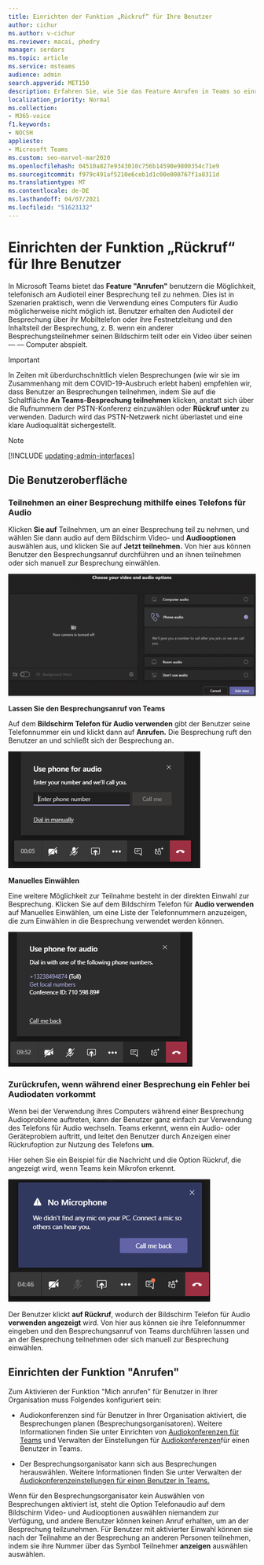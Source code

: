 ```yaml
---
title: Einrichten der Funktion „Rückruf“ für Ihre Benutzer
author: cichur
ms.author: v-cichur
ms.reviewer: macai, phedry
manager: serdars
ms.topic: article
ms.service: msteams
audience: admin
search.appverid: MET150
description: Erfahren Sie, wie Sie das Feature Anrufen in Teams so einrichten, dass Benutzer dem Audioteil per Telefon beitreten können, wenn sie ihren Computer für Audio verwenden.
localization_priority: Normal
ms.collection:
- M365-voice
f1.keywords:
- NOCSH
appliesto:
- Microsoft Teams
ms.custom: seo-marvel-mar2020
ms.openlocfilehash: 04510a827e9343010c756b14590e9800354c71e9
ms.sourcegitcommit: f979c491af5210e6ceb1d1c00e000767f1a8311d
ms.translationtype: MT
ms.contentlocale: de-DE
ms.lasthandoff: 04/07/2021
ms.locfileid: "51623132"
---
```

# <a name="set-up-the-call-me-feature-for-your-users"></a>Einrichten der Funktion „Rückruf“ für Ihre Benutzer

In Microsoft Teams bietet das **Feature "Anrufen"** benutzern die Möglichkeit, telefonisch am Audioteil einer Besprechung teil zu nehmen. Dies ist in Szenarien praktisch, wenn die Verwendung eines Computers für Audio möglicherweise nicht möglich ist. Benutzer erhalten den Audioteil der Besprechung über ihr Mobiltelefon oder ihre Festnetzleitung und den Inhaltsteil der Besprechung, z. B. wenn ein anderer Besprechungsteilnehmer seinen Bildschirm teilt oder ein Video über seinen &mdash; &mdash; Computer abspielt.

> [!IMPORTANT]
> 
> In Zeiten mit überdurchschnittlich vielen Besprechungen (wie wir sie im Zusammenhang mit dem COVID-19-Ausbruch erlebt haben) empfehlen wir, dass Benutzer an Besprechungen teilnehmen, indem Sie auf die Schaltfläche <strong>An Teams-Besprechung teilnehmen</strong> klicken, anstatt sich über die Rufnummern der PSTN-Konferenz einzuwählen oder <strong>Rückruf unter</strong> zu verwenden. Dadurch wird das PSTN-Netzwerk nicht überlastet und eine klare Audioqualität sichergestellt.

> [!NOTE]
> [!INCLUDE [updating-admin-interfaces](includes/updating-admin-interfaces.md)]

## <a name="the-user-experience"></a>Die Benutzeroberfläche

### <a name="join-a-meeting-by-using-phone-for-audio"></a>Teilnehmen an einer Besprechung mithilfe eines Telefons für Audio

Klicken **Sie auf** Teilnehmen,  um an einer Besprechung teil zu nehmen, und wählen Sie dann audio auf dem Bildschirm Video- und **Audiooptionen** auswählen aus, und klicken Sie auf **Jetzt teilnehmen.** Von hier aus können Benutzer den Besprechungsanruf durchführen und an ihnen teilnehmen oder sich manuell zur Besprechung einwählen.

![Screenshot der Audiooption Telefon](media/set-up-the-call-me-feature-for-your-users-phone-audio.png)

**Lassen Sie den Besprechungsanruf von Teams**

Auf dem **Bildschirm Telefon für Audio verwenden** gibt der Benutzer seine Telefonnummer ein und klickt dann auf **Anrufen.** Die Besprechung ruft den Benutzer an und schließt sich der Besprechung an.

![Screenshot der Option "Anrufen" auf dem Bildschirm "Telefon für Audio verwenden"](media/set-up-the-call-me-feature-for-your-users-call-me.png)

**Manuelles Einwählen**

Eine weitere Möglichkeit zur Teilnahme besteht in der direkten Einwahl zur Besprechung. Klicken Sie auf dem Bildschirm  Telefon für **Audio verwenden** auf Manuelles Einwählen, um eine Liste der Telefonnummern anzuzeigen, die zum Einwählen in die Besprechung verwendet werden können.

![Screenshot der Option "Manuell einwählen"](media/set-up-the-call-me-feature-for-your-users-dial-in.png)

### <a name="get-a-call-back-when-something-goes-wrong-with-audio-during-a-meeting"></a>Zurückrufen, wenn während einer Besprechung ein Fehler bei Audiodaten vorkommt

Wenn bei der Verwendung ihres Computers während einer Besprechung Audioprobleme auftreten, kann der Benutzer ganz einfach zur Verwendung des Telefons für Audio wechseln. Teams erkennt, wenn ein Audio- oder Geräteproblem auftritt, und leitet den Benutzer durch Anzeigen einer Rückrufoption zur Nutzung des Telefons **um.**

Hier sehen Sie ein Beispiel  für die Nachricht und die Option Rückruf, die angezeigt wird, wenn Teams kein Mikrofon erkennt.

![Screenshot der Option "Zurückrufen"](media/set-up-the-call-me-feature-for-your-users-no-mic.PNG)

Der Benutzer klickt **auf Rückruf**, wodurch der Bildschirm Telefon für Audio **verwenden angezeigt** wird. Von hier aus können sie ihre Telefonnummer eingeben und den Besprechungsanruf von Teams durchführen lassen und an der Besprechung teilnehmen oder sich manuell zur Besprechung einwählen.

## <a name="set-up-the-call-me-feature"></a>Einrichten der Funktion "Anrufen"

Zum Aktivieren der Funktion "Mich anrufen" für Benutzer in Ihrer Organisation muss Folgendes konfiguriert sein:

- Audiokonferenzen sind für Benutzer in Ihrer Organisation aktiviert, die Besprechungen planen (Besprechungsorganisatoren). Weitere Informationen finden Sie unter Einrichten von [Audiokonferenzen für Teams](set-up-audio-conferencing-in-teams.md) und Verwalten der Einstellungen für [Audiokonferenzen](manage-the-audio-conferencing-settings-for-a-user-in-teams.md)für einen Benutzer in Teams.

- Der Besprechungsorganisator kann sich aus Besprechungen herauswählen. Weitere Informationen finden Sie unter Verwalten der [Audiokonferenzeinstellungen für einen Benutzer in Teams.](manage-the-audio-conferencing-settings-for-a-user-in-teams.md)

Wenn für den Besprechungsorganisator kein Auswählen  von Besprechungen  aktiviert ist, steht die Option Telefonaudio auf dem Bildschirm Video- und Audiooptionen auswählen niemandem zur Verfügung, und andere Benutzer können keinen Anruf erhalten, um an der Besprechung teilzunehmen. Für Benutzer mit aktivierter Einwahl können sie nach der Teilnahme an der Besprechung an anderen Personen teilnehmen, indem sie ihre Nummer über das Symbol Teilnehmer **anzeigen** auswählen auswählen.
